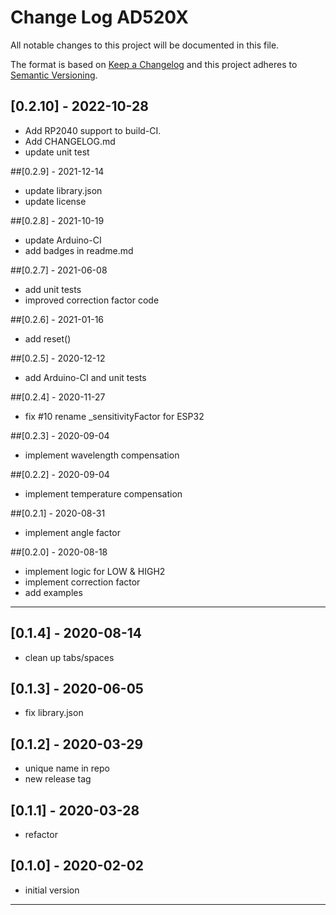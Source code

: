 # Change Log AD520X

All notable changes to this project will be documented in this file.

The format is based on [Keep a Changelog](http://keepachangelog.com/)
and this project adheres to [Semantic Versioning](http://semver.org/).


## [0.2.10] - 2022-10-28
- Add RP2040 support to build-CI.
- Add CHANGELOG.md
- update unit test


##[0.2.9] - 2021-12-14
- update library.json
- update license

##[0.2.8] - 2021-10-19
- update Arduino-CI
- add badges in readme.md

##[0.2.7] - 2021-06-08
- add unit tests
- improved correction factor code

##[0.2.6] - 2021-01-16
- add reset()

##[0.2.5] - 2020-12-12
- add Arduino-CI and unit tests

##[0.2.4] - 2020-11-27
- fix #10 rename \_sensitivityFactor for ESP32

##[0.2.3] - 2020-09-04
- implement wavelength compensation

##[0.2.2] - 2020-09-04
- implement temperature compensation

##[0.2.1] - 2020-08-31
- implement angle factor

##[0.2.0] - 2020-08-18
- implement logic for LOW & HIGH2
- implement correction factor
- add examples

----

## [0.1.4] - 2020-08-14
- clean up tabs/spaces

## [0.1.3] - 2020-06-05
- fix library.json

## [0.1.2] - 2020-03-29
- unique name in repo
- new release tag

## [0.1.1] - 2020-03-28
- refactor

## [0.1.0] - 2020-02-02
- initial version

----

